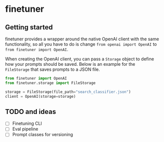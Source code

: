 # finetuner

## Getting started

finetuner provides a wrapper around the native OpenAI client with the same functionality, so all you have to do is change `from openai import OpenAI` to `from finetuner import OpenAI`.

When creating the OpenAI client, you can pass a `Storage` object to define how your prompts should be saved. Below is an example for the `FileStorage` that saves prompts to a JSON file.

```python
from finetuner import OpenAI
from finetuner.storage import FileStorage

storage = FileStorage(file_path="search_classifier.json")
client = OpenAI(storage=storage)
```

## TODO and ideas

- [ ] Finetuning CLI
- [ ] Eval pipeline
- [ ] Prompt classes for versioning 
